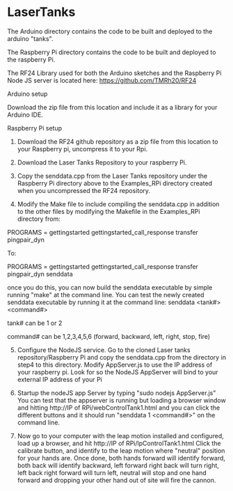 # LaserTanks

The Arduino directory contains the code to be built and deployed to the arduino "tanks".

The Raspberry Pi directory contains the code to be built and deployed to the raspberry Pi.

The RF24 Library used for both the Arduino sketches and the Raspberry Pi Node JS server is located here:  https://github.com/TMRh20/RF24

Arduino setup

Download the zip file from this location and include it as a library for your Arduino IDE.

Raspberry Pi setup

1) Download the RF24 github repository as a zip file from this location to your Raspberry pi, uncompress it to your Rpi.

2) Download the Laser Tanks Repository to your raspberry Pi.

3) Copy the senddata.cpp from the Laser Tanks repository under the Raspberry Pi directory above to the Examples_RPi directory created when you uncompressed the RF24 repository.

4) Modify the Make file to include compiling the senddata.cpp in addition to the other files by modifying the Makefile in the Examples_RPi directory from:

PROGRAMS = gettingstarted gettingstarted_call_response transfer pingpair_dyn

To:

PROGRAMS = gettingstarted gettingstarted_call_response transfer pingpair_dyn senddata

once you do this, you can now build the senddata executable by simple running "make" at the command line.
You can test the newly created senddata executable by running it at the command line:  senddata <tank#> <command#>

tank# can be 1 or 2

command# can be 1,2,3,4,5,6 (forward, backward, left, right, stop, fire)

5) Configure the NodeJS service.  Go to the cloned Laser tanks repository/Raspberry Pi and copy the senddata.cpp from the directory in step4 to this directory.   Modify AppServer.js to use the IP address of your raspberry pi.   Look for <REPLACE IP ADDRESS HERE> so the NodeJS AppServer will bind to your external IP address of your Pi

6) Startup the nodeJS app Server by typing "sudo nodejs AppServer.js"   You can test that the appserver is running but loading a browser window and hitting http://IP of RPi/webControlTank1.html and you can click the different buttons and it should run "senddata 1 <command#>" on the command line.

7) Now go to your computer with the leap motion installed and configured, load up a browser, and hit http://IP of RPi/lpControlTank1.html    Click the calibrate button, and identify to the leap motion where "neutral" position for your hands are.  Once done, both hands forward will identify forward, both back will identify backward, left forward right back will turn right, left back right forward will turn left, neutral will stop and one hand forward and dropping your other hand out of site will fire the cannon.

